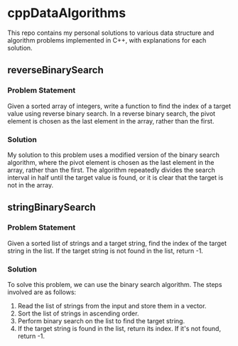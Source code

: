 # cppDataAlgorithms
This repo contains my personal solutions to various data structure and algorithm problems implemented in C++, with explanations for each solution. 

## reverseBinarySearch

### Problem Statement

Given a sorted array of integers, write a function to find the index of a target value using reverse binary search. In a reverse binary search, the pivot element is chosen as the last element in the array, rather than the first.

### Solution

My solution to this problem uses a modified version of the binary search algorithm, where the pivot element is chosen as the last element in the array, rather than the first. The algorithm repeatedly divides the search interval in half until the target value is found, or it is clear that the target is not in the array.

## stringBinarySearch

### Problem Statement
Given a sorted list of strings and a target string, find the index of the target string in the list. If the target string is not found in the list, return -1.

### Solution
To solve this problem, we can use the binary search algorithm. The steps involved are as follows:
1. Read the list of strings from the input and store them in a vector.
2. Sort the list of strings in ascending order.
3. Perform binary search on the list to find the target string.
4. If the target string is found in the list, return its index. If it's not found, return -1.

